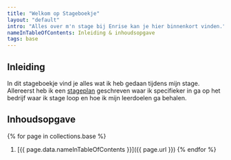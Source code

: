 ```yaml
---
title: "Welkom op Stageboekje"
layout: "default"
intro: "Alles over m'n stage bij Enrise kan je hier binnenkort vinden."
nameInTableOfContents: Inleiding & inhoudsopgave
tags: base
---
```


## Inleiding
In dit stageboekje vind je alles wat ik heb gedaan tijdens mijn stage. Allereerst heb ik een [stageplan](/stageplan) geschreven waar ik specifieker in ga op het bedrijf waar ik stage loop en hoe ik mijn leerdoelen ga behalen.

## Inhoudsopgave
{% for page in collections.base %}
  1. [{{ page.data.nameInTableOfContents }}]({{ page.url }})
{% endfor %}
